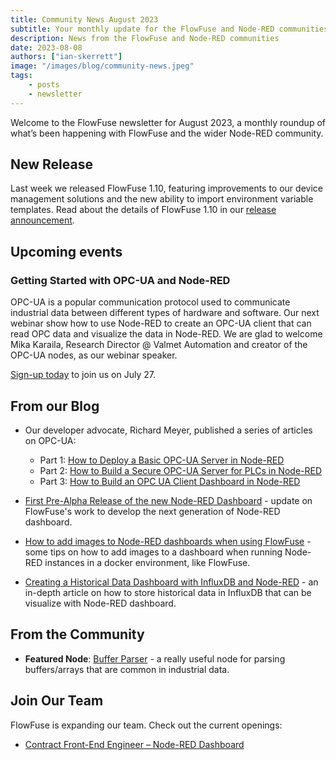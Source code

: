 ```yaml
---
title: Community News August 2023
subtitle: Your monthly update for the FlowFuse and Node-RED communities
description: News from the FlowFuse and Node-RED communities
date: 2023-08-08
authors: ["ian-skerrett"]
image: "/images/blog/community-news.jpeg"
tags:
    - posts
    - newsletter
---
```


Welcome to the FlowFuse newsletter for August 2023, a monthly roundup of what’s been happening with FlowFuse and the wider Node-RED community. 

<!--more-->

## New Release

Last week we released FlowFuse 1.10, featuring improvements to our device management solutions and the new ability to import environment variable templates. Read about the details of FlowFuse 1.10 in our [release announcement](/blog/2023/08/flowforge-1-10-release/). 

## Upcoming events

### Getting Started with OPC-UA and Node-RED

OPC-UA is a popular communication protocol used to communicate industrial data between different types of hardware and software. Our next webinar show how to use Node-RED to create an OPC-UA client that can read OPC data and visualize the data in Node-RED. We are glad to welcome Mika Karaila, Research Director @ Valmet Automation and creator of the OPC-UA nodes, as our webinar speaker. 

[Sign-up today](/webinars/2023/getting-started-opcua-node-red/) to join us on July 27. 


## From our Blog

- Our developer advocate, Richard Meyer, published a series of articles on OPC-UA:
  - Part 1: [How to Deploy a Basic OPC-UA Server in Node-RED](/blog/2023/07/how-to-deploy-a-basic-opc-ua-server-in-node-red/)
  - Part 2: [How to Build a Secure OPC-UA Server for PLCs in Node-RED](/node-red/communication-protocols/opa-ua/)
  - Part 3: [How to Build an OPC UA Client Dashboard in Node-RED](/blog/2023/07/how-to-build-a-opc-client-dashboard-in-node-red/)



- [First Pre-Alpha Release of the new Node-RED Dashboard](/blog/2023/07/dashboard-0-1-release/) - update on FlowFuse's work to develop the next generation of Node-RED dashboard.

- [How to add images to Node-RED dashboards when using FlowFuse](/blog/2023/07/images-in-node-red-dashboards/) - some tips on how to add images to a dashboard when running Node-RED instances in a docker environment, like FlowFuse.

- [Creating a Historical Data Dashboard with InfluxDB and Node-RED](/blog/2023/07/influxdb-historical-data/) - an in-depth article on how to store historical data in InfluxDB that can be visualize with Node-RED dashboard.


## From the Community

- **Featured Node**: [Buffer Parser](https://flows.nodered.org/node/node-red-contrib-buffer-parser) - a really useful node for parsing buffers/arrays that are common in industrial data.


## Join Our Team
FlowFuse is expanding our team. Check out the current openings:

- [Contract Front-End Engineer – Node-RED Dashboard](https://boards.greenhouse.io/flowfuse/jobs/4911532004)
